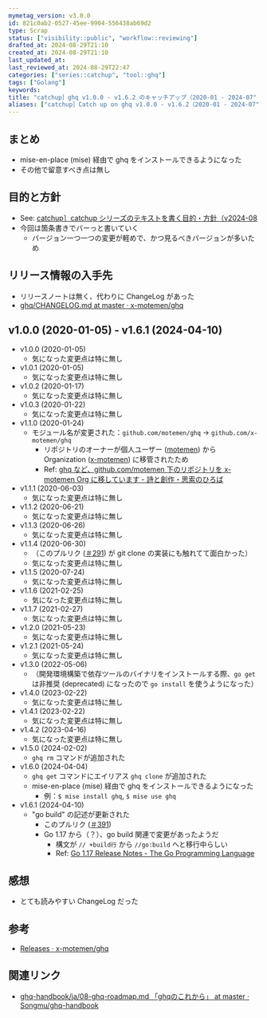 ```yaml
---
mymetag_version: v3.0.0
id: 821c0ab2-0527-45ee-9904-556438ab69d2
type: Scrap
status: ["visibility::public", "workflow::reviewing"]
drafted_at: 2024-08-29T21:10
created_at: 2024-08-29T21:10
last_updated_at:
last_reviewed_at: 2024-08-29T22:47
categories: ["series::catchup", "tool::ghq"]
tags: ["Golang"]
keywords:
title: "catchup］ghq v1.0.0 - v1.6.2 のキャッチアップ（2020-01 - 2024-07"
aliases: ["catchup］Catch up on ghq v1.0.0 - v1.6.2（2020-01 - 2024-07"]
---
```


## まとめ

- mise-en-place (mise) 経由で ghq をインストールできるようになった
- その他で留意すべき点は無し

## 目的と方針

- See: [catchup］catchup シリーズのテキストを書く目的・方針（v2024-08](./72b2608e-8b0f-4ccd-a366-9093a8d48f2a.md)
- 今回は箇条書きでバーっと書いていく
    - バージョン一つ一つの変更が軽めで、かつ見るべきバージョンが多いため

## リリース情報の入手先

- リリースノートは無く、代わりに ChangeLog があった
- [ghq/CHANGELOG.md at master · x-motemen/ghq](https://github.com/x-motemen/ghq/blob/d79add20f26e7c079295e79496310ce3b6eabed1/CHANGELOG.md)

## v1.0.0 (2020-01-05) - v1.6.1 (2024-04-10)

- v1.0.0 (2020-01-05)
    - 気になった変更点は特に無し
- v1.0.1 (2020-01-05)
    - 気になった変更点は特に無し
- v1.0.2 (2020-01-17)
    - 気になった変更点は特に無し
- v1.0.3 (2020-01-22)
    - 気になった変更点は特に無し
- v1.1.0 (2020-01-24)
    - モジュール名が変更された：`github.com/motemen/ghq` -> `github.com/x-motemen/ghq`
        - リポジトリのオーナーが個人ユーザー ([motemen](https://github.com/motemen)) から Organization ([x-motemen](https://github.com/x-motemen)) に移管されたため
        - Ref: [ghq など、github.com/motemen 下のリポジトリを x-motemen Org に移しています - 詩と創作・思索のひろば](https://motemen.hatenablog.com/entry/2020/03/x-motemen-org)
- v1.1.1 (2020-06-03)
    - 気になった変更点は特に無し
- v1.1.2 (2020-06-21)
    - 気になった変更点は特に無し
- v1.1.3 (2020-06-26)
    - 気になった変更点は特に無し
- v1.1.4 (2020-06-30)
    - （このプルリク ([＃291](https://github.com/x-motemen/ghq/pull/291)) が git clone の実装にも触れてて面白かった）
    - 気になった変更点は特に無し
- v1.1.5 (2020-07-24)
    - 気になった変更点は特に無し
- v1.1.6 (2021-02-25)
    - 気になった変更点は特に無し
- v1.1.7 (2021-02-27)
    - 気になった変更点は特に無し
- v1.2.0 (2021-05-23)
    - 気になった変更点は特に無し
- v1.2.1 (2021-05-24)
    - 気になった変更点は特に無し
- v1.3.0 (2022-05-06)
    - （開発環境構築で依存ツールのバイナリをインストールする際、`go get` は非推奨 (deprecated) になったので `go install` を使うようになった）
- v1.4.0 (2023-02-22)
    - 気になった変更点は特に無し
- v1.4.1 (2023-02-22)
    - 気になった変更点は特に無し
- v1.4.2 (2023-04-16)
    - 気になった変更点は特に無し
- v1.5.0 (2024-02-02)
    - `ghq rm` コマンドが追加された
- v1.6.0 (2024-04-04)
    - `ghq get` コマンドにエイリアス `ghq clone` が追加された
    - mise-en-place (mise) 経由で ghq をインストールできるようになった
        - 例：`$ mise install ghq`, `$ mise use ghq`
- v1.6.1 (2024-04-10)
    - "go build" の記述が更新された
        - このプルリク ([＃391](https://github.com/x-motemen/ghq/pull/391))
        - Go 1.17 から（？）、go build 関連で変更があったようだ
            - 構文が `// +build行` から `//go:build` へと移行中らしい
            - Ref: [Go 1.17 Release Notes - The Go Programming Language](https://go.dev/doc/go1.17#go:build)

## 感想

- とても読みやすい ChangeLog だった

## 参考

- [Releases · x-motemen/ghq](https://github.com/x-motemen/ghq/releases)

## 関連リンク

- [ghq-handbook/ja/08-ghq-roadmap.md 「ghqのこれから」 at master · Songmu/ghq-handbook](https://github.com/Songmu/ghq-handbook/blob/97d02519598835f635260988cfa45e58ec4afe35/ja/08-ghq-roadmap.md)

